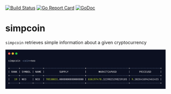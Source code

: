 [![Build Status](https://travis-ci.org/juanri0s/simpcoin.svg?branch=master)](https://travis-ci.org/juanri0s/simpcoin)
[![Go Report Card](https://goreportcard.com/badge/github.com/juanri0s/simpcoin)](https://goreportcard.com/report/github.com/juanri0s/simpcoin)
[![GoDoc](https://godoc.org/github.com/juanri0s/simpcoin?status.svg)](https://godoc.org/github.com/juanri0s/simpcoin)

# simpcoin

`simpcoin` retrieves simple information about a given cryptocurrency

![Sample terminal response from simpcoin](/simpcoin.png)
